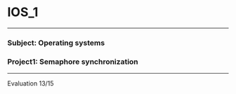 # IOS_1
--------------------------------
### Subject: Operating systems
### Project1: Semaphore synchronization
--------------------------------
Evaluation 13/15 